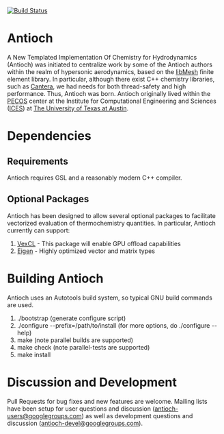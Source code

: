 [![Build Status](https://travis-ci.org/libantioch/antioch.png)](https://travis-ci.org/libantioch/antioch)

Antioch
=======

A New Templated Implementation Of Chemistry for Hydrodynamics (Antioch) was initiated 
to centralize work by some of the Antioch authors within the realm of hypersonic 
aerodynamics, based on the [libMesh](https://github.com/libMesh/libmesh.git) finite 
element library. In particular, although there exist C++ chemistry libraries, such 
as [Cantera](http://code.google.com/p/cantera/), we had needs for both thread-safety 
and high performance. Thus, Antioch was born. Antioch originally lived within 
the [PECOS](http://pecos.ices.utexas.edu) center at the Institute for Computational 
Engineering and Sciences ([ICES](https://www.ices.utexas.edu)) 
at [The University of Texas at Austin](https://www.utexas.edu).

Dependencies
============

Requirements
------------

Antioch requires GSL and a reasonably modern C++ compiler.

Optional Packages
-----------------

Antioch has been designed to allow several optional packages to facilitate vectorized 
evaluation of thermochemistry quantities. In particular, Antioch currently can support:

1. [VexCL](https://github.com/ddemidov/vexcl.git) - This package will enable GPU offload capabilities
2. [Eigen](http://eigen.tuxfamily.org) - Highly optimized vector and matrix types

Building Antioch
================

Antioch uses an Autotools build system, so typical GNU build commands are used.

1. ./bootstrap (generate configure script)
2. ./configure --prefix=/path/to/install (for more options, do ./configure --help)
3. make (note parallel builds are supported)
4. make check (note parallel-tests are supported)
5. make install

Discussion and Development
==========================

Pull Requests for bug fixes and new features are welcome. Mailing lists have been setup for
user questions and discussion (antioch-users@googlegroups.com) as well as development questions
and discussion (antioch-devel@googlegroups.com).
